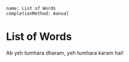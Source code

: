 ```ngMeta
name: List of Words
completionMethod: manual
```

# List of Words

Ab yeh tumhara dharam, yeh tumhara karam hai!